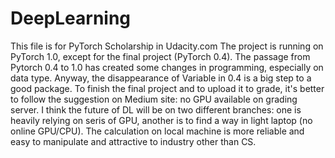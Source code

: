 # DeepLearning
This file is for PyTorch Scholarship in Udacity.com
The project is running on PyTorch 1.0, except for the final project (PyTorch 0.4).
The passage from Pytorch 0.4 to 1.0 has created some changes in programming, especially on data type.
Anyway, the disappearance of Variable in 0.4 is a big step to a good package.
To finish the final project and to upload it to grade, it's better to follow the suggestion on Medium site: no GPU available on grading server. 
I think the future of DL will be on two different branches: one is heavily relying on seris of GPU, another is to find a way in light laptop (no online GPU/CPU). The calculation on local machine is more reliable and easy to manipulate and attractive to industry other than CS.  
